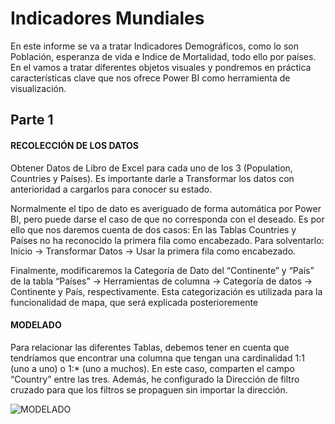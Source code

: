 # Indicadores Mundiales

En este informe se va a tratar Indicadores Demográficos, como lo son Población, esperanza de vida e Indice de Mortalidad, todo ello por países. En el vamos a tratar diferentes objetos visuales y pondremos en práctica características clave que nos ofrece Power BI como herramienta de visualización.

## Parte 1 

#### RECOLECCIÓN DE LOS DATOS

Obtener Datos de Libro de Excel para cada uno de los 3 (Population, Countries y Países).  Es importante darle a Transformar los datos con anterioridad a cargarlos para conocer su estado.

Normalmente el tipo de dato es averiguado de forma automática por Power BI, pero puede darse el caso de que no corresponda con el deseado. Es por ello que nos daremos cuenta de dos casos:
En las Tablas Countries y Países no ha reconocido la primera fila como encabezado. Para solventarlo: Inicio -> Transformar Datos -> Usar la primera fila como encabezado.

Finalmente, modificaremos la Categoría de Dato del “Continente” y “País” de la tabla “Países” -> Herramientas de columna -> Categoría de datos -> Continente y País, respectivamente. Esta categorización es utilizada para la funcionalidad de mapa, que será explicada posterioremente

#### MODELADO

Para relacionar las diferentes Tablas, debemos tener en cuenta que tendríamos que encontrar una columna que tengan una cardinalidad 1:1 (uno a uno) o 1:* (uno a muchos). En este caso, comparten el campo “Country” entre las tres. Además, he configurado la Dirección de filtro cruzado para que los filtros se propaguen sin importar la dirección.

![MODELADO](https://github.com/user-attachments/assets/53018912-7dad-4013-9e5b-13e72afed0b0)

